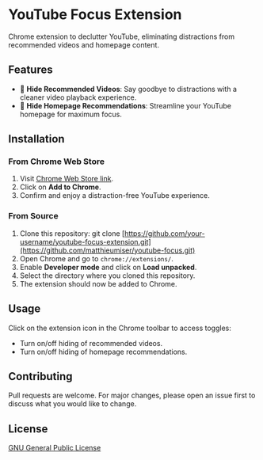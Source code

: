 # YouTube Focus Extension

Chrome extension to declutter YouTube, eliminating distractions from recommended videos and homepage content.

## Features

- 🚫 **Hide Recommended Videos**: Say goodbye to distractions with a cleaner video playback experience.
- 🧹 **Hide Homepage Recommendations**: Streamline your YouTube homepage for maximum focus.

## Installation

### From Chrome Web Store

1. Visit [Chrome Web Store link](https://chrome.google.com/webstore/detail/youtube-focus/kbpcdmphfdjkmojocjcghimokklabcdm).
2. Click on **Add to Chrome**.
3. Confirm and enjoy a distraction-free YouTube experience.

### From Source

1. Clone this repository: git clone [https://github.com/your-username/youtube-focus-extension.git](https://github.com/matthieumiser/youtube-focus.git)
2. Open Chrome and go to `chrome://extensions/`.
3. Enable **Developer mode** and click on **Load unpacked**.
4. Select the directory where you cloned this repository.
5. The extension should now be added to Chrome.

## Usage

Click on the extension icon in the Chrome toolbar to access toggles:
- Turn on/off hiding of recommended videos.
- Turn on/off hiding of homepage recommendations.

## Contributing

Pull requests are welcome. For major changes, please open an issue first to discuss what you would like to change.

## License

[GNU General Public License](LICENSE)
